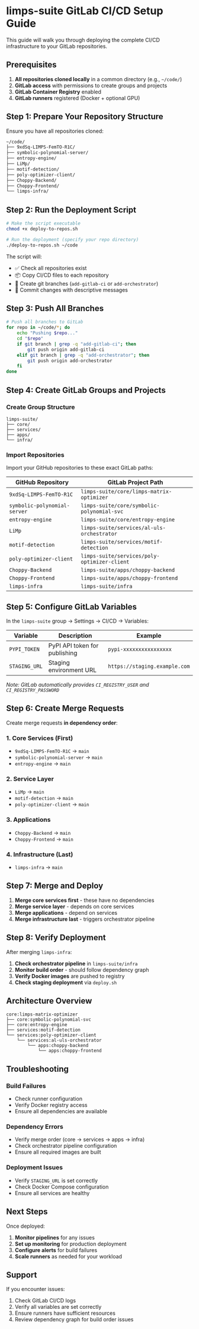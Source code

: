 # limps-suite GitLab CI/CD Setup Guide

This guide will walk you through deploying the complete CI/CD infrastructure to your GitLab repositories.

## Prerequisites

1. **All repositories cloned locally** in a common directory (e.g., `~/code/`)
2. **GitLab access** with permissions to create groups and projects
3. **GitLab Container Registry** enabled
4. **GitLab runners** registered (Docker + optional GPU)

## Step 1: Prepare Your Repository Structure

Ensure you have all repositories cloned:

```bash
~/code/
├── 9xdSq-LIMPS-FemTO-R1C/
├── symbolic-polynomial-server/
├── entropy-engine/
├── LiMp/
├── motif-detection/
├── poly-optimizer-client/
├── Choppy-Backend/
├── Choppy-Frontend/
└── limps-infra/
```

## Step 2: Run the Deployment Script

```bash
# Make the script executable
chmod +x deploy-to-repos.sh

# Run the deployment (specify your repo directory)
./deploy-to-repos.sh ~/code
```

The script will:
- ✅ Check all repositories exist
- 📦 Copy CI/CD files to each repository
- 🔄 Create git branches (`add-gitlab-ci` or `add-orchestrator`)
- 💾 Commit changes with descriptive messages

## Step 3: Push All Branches

```bash
# Push all branches to GitLab
for repo in ~/code/*; do
    echo "Pushing $repo..."
    cd "$repo"
    if git branch | grep -q "add-gitlab-ci"; then
        git push origin add-gitlab-ci
    elif git branch | grep -q "add-orchestrator"; then
        git push origin add-orchestrator
    fi
done
```

## Step 4: Create GitLab Groups and Projects

### Create Group Structure
```
limps-suite/
├── core/
├── services/
├── apps/
└── infra/
```

### Import Repositories
Import your GitHub repositories to these exact GitLab paths:

| GitHub Repository | GitLab Project Path |
|-------------------|---------------------|
| `9xdSq-LIMPS-FemTO-R1C` | `limps-suite/core/limps-matrix-optimizer` |
| `symbolic-polynomial-server` | `limps-suite/core/symbolic-polynomial-svc` |
| `entropy-engine` | `limps-suite/core/entropy-engine` |
| `LiMp` | `limps-suite/services/al-uls-orchestrator` |
| `motif-detection` | `limps-suite/services/motif-detection` |
| `poly-optimizer-client` | `limps-suite/services/poly-optimizer-client` |
| `Choppy-Backend` | `limps-suite/apps/choppy-backend` |
| `Choppy-Frontend` | `limps-suite/apps/choppy-frontend` |
| `limps-infra` | `limps-suite/infra` |

## Step 5: Configure GitLab Variables

In the `limps-suite` group → Settings → CI/CD → Variables:

| Variable | Description | Example |
|----------|-------------|---------|
| `PYPI_TOKEN` | PyPI API token for publishing | `pypi-xxxxxxxxxxxxxxxx` |
| `STAGING_URL` | Staging environment URL | `https://staging.example.com` |

*Note: GitLab automatically provides `CI_REGISTRY_USER` and `CI_REGISTRY_PASSWORD`*

## Step 6: Create Merge Requests

Create merge requests **in dependency order**:

### 1. Core Services (First)
- `9xdSq-LIMPS-FemTO-R1C` → `main`
- `symbolic-polynomial-server` → `main`
- `entropy-engine` → `main`

### 2. Service Layer
- `LiMp` → `main`
- `motif-detection` → `main`
- `poly-optimizer-client` → `main`

### 3. Applications
- `Choppy-Backend` → `main`
- `Choppy-Frontend` → `main`

### 4. Infrastructure (Last)
- `limps-infra` → `main`

## Step 7: Merge and Deploy

1. **Merge core services first** - these have no dependencies
2. **Merge service layer** - depends on core services
3. **Merge applications** - depend on services
4. **Merge infrastructure last** - triggers orchestrator pipeline

## Step 8: Verify Deployment

After merging `limps-infra`:

1. **Check orchestrator pipeline** in `limps-suite/infra`
2. **Monitor build order** - should follow dependency graph
3. **Verify Docker images** are pushed to registry
4. **Check staging deployment** via `deploy.sh`

## Architecture Overview

```
core:limps-matrix-optimizer
├── core:symbolic-polynomial-svc
├── core:entropy-engine
├── services:motif-detection
└── services:poly-optimizer-client
    └── services:al-uls-orchestrator
        └── apps:choppy-backend
            └── apps:choppy-frontend
```

## Troubleshooting

### Build Failures
- Check runner configuration
- Verify Docker registry access
- Ensure all dependencies are available

### Dependency Errors
- Verify merge order (core → services → apps → infra)
- Check orchestrator pipeline configuration
- Ensure all required images are built

### Deployment Issues
- Verify `STAGING_URL` is set correctly
- Check Docker Compose configuration
- Ensure all services are healthy

## Next Steps

Once deployed:
1. **Monitor pipelines** for any issues
2. **Set up monitoring** for production deployment
3. **Configure alerts** for build failures
4. **Scale runners** as needed for your workload

## Support

If you encounter issues:
1. Check GitLab CI/CD logs
2. Verify all variables are set correctly
3. Ensure runners have sufficient resources
4. Review dependency graph for build order issues